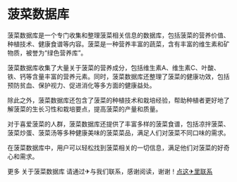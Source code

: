# 菠菜数据库

菠菜数据库是一个专门收集和整理菠菜相关信息的数据库，包括菠菜的营养价值、种植技术、健康食谱等内容。菠菜是一种营养丰富的蔬菜，含有丰富的维生素和矿物质，被誉为“绿色营养库”。

菠菜数据库收集了大量关于菠菜的营养成分，包括维生素A、维生素C、叶酸、铁、钙等含量丰富的营养元素。同时，菠菜数据库还整理了菠菜的健康功效，包括预防贫血、保护视力、促进消化等多方面的健康益处。

除此之外，菠菜数据库还包含了菠菜的种植技术和栽培经验，帮助种植者更好地了解菠菜的生长习性和栽培要点，提高菠菜的产量和质量。

对于喜爱菠菜的人群，菠菜数据库还提供了丰富多样的菠菜食谱，包括凉拌菠菜、菠菜炒蛋、菠菜汤等多种健康美味的菠菜菜品，满足人们对菠菜不同口味的需求。

在菠菜数据库中，用户可以轻松找到菠菜相关的一切信息，满足他们对菠菜的好奇心和需求。

更多 关于菠菜数据库 请通过✈与我们联系，感谢阅读，谢谢！[点这✈里联系](https://b.k02.cc)